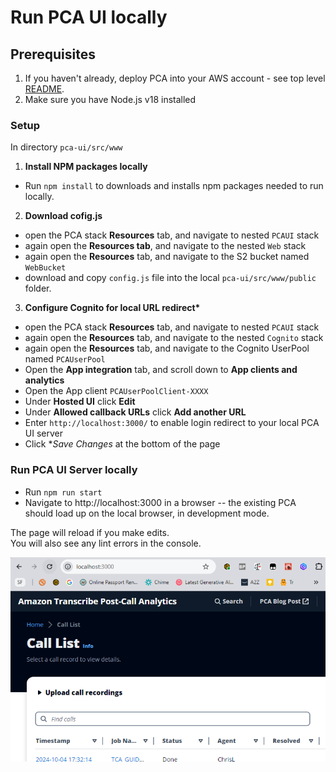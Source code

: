 # Run PCA UI locally

## Prerequisites

1. If you haven't already, deploy PCA into your AWS account - see top level [README](../../../README.md).
2. Make sure you have Node.js v18 installed

### Setup

In directory `pca-ui/src/www`

1. **Install NPM packages locally**

- Run `npm install` to downloads and installs npm packages needed to run locally.

2. **Download cofig.js**

- open the PCA stack **Resources** tab, and navigate to nested `PCAUI` stack
- again open the **Resources tab**, and navigate to the nested `Web` stack
- again open the **Resources** tab, and navigate to the S2 bucket named `WebBucket`
- download and copy `config.js` file into the local `pca-ui/src/www/public` folder.

3. **Configure Cognito for local URL redirect\***

- open the PCA stack **Resources** tab, and navigate to nested `PCAUI` stack
- again open the **Resources** tab, and navigate to the nested `Cognito` stack
- again open the **Resources** tab, and navigate to the Cognito UserPool named `PCAUserPool`
- Open the **App integration** tab, and scroll down to **App clients and analytics**
- Open the App client `PCAUserPoolClient-XXXX`
- Under **Hosted UI** click **Edit**
- Under **Allowed callback URLs** click **Add another URL**
- Enter `http://localhost:3000/` to enable login redirect to your local PCA UI server
- Click \*_Save Changes_ at the bottom of the page

### Run PCA UI Server locally

- Run `npm run start`
- Navigate to http://localhost:3000 in a browser -- the existing PCA should load up on the local browser, in development mode.

The page will reload if you make edits.\
You will also see any lint errors in the console.

![PCA UI Local](images/pcaui-local.png)
